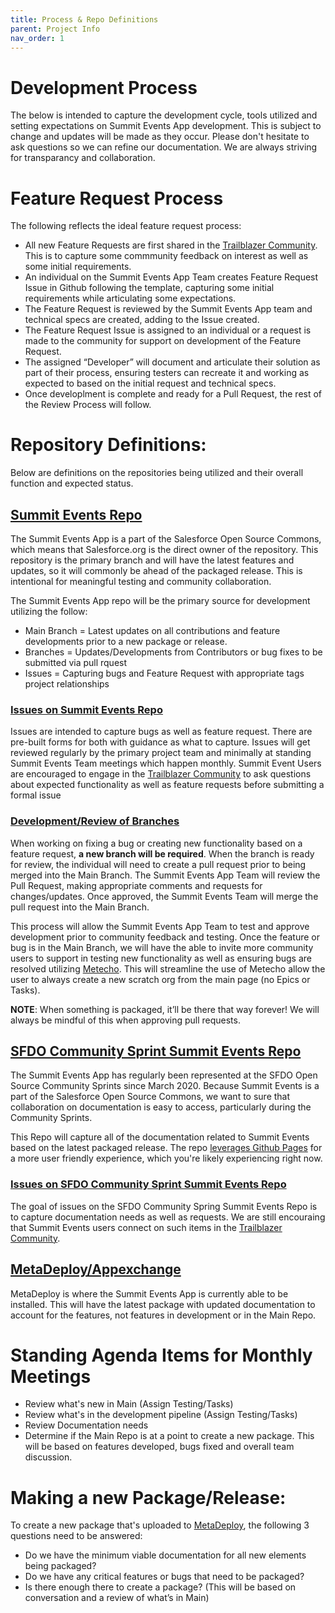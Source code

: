 ```yaml
---
title: Process & Repo Definitions
parent: Project Info
nav_order: 1
---
```


# Development Process

The below is intended to capture the development cycle, tools utilized and setting expectations on Summit Events App development. This is subject to change and updates will be made as they occur. Please don't hesitate to ask questions so we can refine our documentation. We are always striving for transparancy and collaboration.

# Feature Request Process
The following reflects the ideal feature request process:
- All new Feature Requests are first shared in the [Trailblazer Community](https://trailhead.salesforce.com/trailblazer-community/groups/0F94S000000kHi2SAE). This is to capture some commmunity feedback on interest as well as some initial requirements.
- An individual on the Summit Events App Team creates Feature Request Issue in Github following the template, capturing some initial requirements while articulating some expectations.
- The Feature Request is reviewed by the Summit Events App team and technical specs are created, adding to the Issue created.
- The Feature Request Issue is assigned to an individual or a request is made to the community for support on development of the Feature Request.
- The assigned “Developer” will document and articulate their solution as part of their process, ensuring testers can recreate it and working as expected to based on the initial request and technical specs.
- Once developlment is complete and ready for a Pull Request, the rest of the Review Process will follow.

# Repository Definitions:

Below are definitions on the repositories being utilized and their overall function and expected status.

## [Summit Events Repo](https://github.com/SFDO-Community/Summit-Events-App)
The Summit Events App is a part of the Salesforce Open Source Commons, which means that Salesforce.org is the direct owner of the repository. This repository is the primary branch and will have the latest features and updates, so it will commonly be ahead of the packaged release. This is intentional for meaningful testing and community collaboration.

The Summit Events App repo will be the primary source for development utilizing the follow:
- Main Branch = Latest updates on all contributions and feature developments prior to a new package or release.
- Branches = Updates/Developments from Contributors or bug fixes to be submitted via pull rquest
- Issues = Capturing bugs and Feature Request with appropriate tags project relationships

### [Issues on Summit Events Repo](https://github.com/SFDO-Community/Summit-Events-App/issues)
Issues are intended to capture bugs as well as feature request. There are pre-built forms for both with guidance as what to capture. Issues will get reviewed regularly by the primary project team and minimally at standing Summit Events Team meetings which happen monthly. Summit Event Users are encouraged to engage in the [Trailblazer Community](https://trailhead.salesforce.com/trailblazer-community/groups/0F94S000000kHi2SAE) to ask questions about expected functionality as well as feature requests before submitting a formal issue

### [Development/Review of Branches](https://github.com/SFDO-Community/Summit-Events-App/branches)

When working on fixing a bug or creating new functionality based on a feature request, **a new branch will be required**. When the branch is ready for review, the individual will need to create a pull request prior to being merged into the Main Branch. The Summit Events App Team will review the Pull Request, making appropriate comments and requests for changes/updates. Once approved, the Summit Events Team will merge the pull request into the Main Branch. 

This process will allow the Summit Events App Team to test and approve development prior to community feedback and testing. Once the feature or bug is in the Main Branch, we will have the able to invite more community users to support in testing new functionality as well as ensuring bugs are resolved utilizing [Metecho](https://metecho.herokuapp.com/projects). This will streamline the use of Metecho allow the user to always create a new scratch org from the main page (no Epics or Tasks).

**NOTE**: When something is packaged, it’ll be there that way forever! We will always be mindful of this when approving pull requests.


## [SFDO Community Sprint Summit Events Repo](https://github.com/SFDO-Community-Sprints/summit-events-app-documentation)
The Summit Events App has regularly been represented at the SFDO Open Source Community Sprints since March 2020. Because Summit Events is a part of the Salesforce Open Source Commons, we want to sure that collaboration on documentation is easy to access, particularly during the Community Sprints.

This Repo will capture all of the documentation related to Summit Events based on the latest packaged release. The repo [leverages Github Pages](https://sfdo-community-sprints.github.io/summit-events-app-documentation/) for a more user friendly experience, which you're likely experiencing right now.

### [Issues on SFDO Community Sprint Summit Events Repo](https://github.com/SFDO-Community-Sprints/summit-events-app-documentation/issues)
The goal of issues on the SFDO Community Spring Summit Events Repo is to capture documentation needs as well as requests. We are still encouraing that Summit Events users connect on such items in the [Trailblazer Community](https://trailhead.salesforce.com/trailblazer-community/groups/0F94S000000kHi2SAE).


## [MetaDeploy/Appexchange](https://install.salesforce.org/products/SummitEventsApp/latest)
MetaDeploy is where the Summit Events App is currently able to be installed. This will have the latest package with updated documentation to account for the features, not features in development or in the Main Repo.


# Standing Agenda Items for Monthly Meetings
- Review what's new in Main (Assign Testing/Tasks)
- Review what's in the development pipeline (Assign Testing/Tasks)
- Review Documentation needs
- Determine if the Main Repo is at a point to create a new package. This will be based on features developed, bugs fixed and overall team discussion.

# Making a new Package/Release:
To create a new package that's uploaded to [MetaDeploy](https://install.salesforce.org/products/SummitEventsApp/latest), the following 3 questions need to be answered:
- Do we have the minimum viable documentation for all new elements being packaged?
- Do we have any critical features or bugs that need to be packaged?
- Is there enough there to create a package? (This will be based on conversation and a review of what’s in Main)
